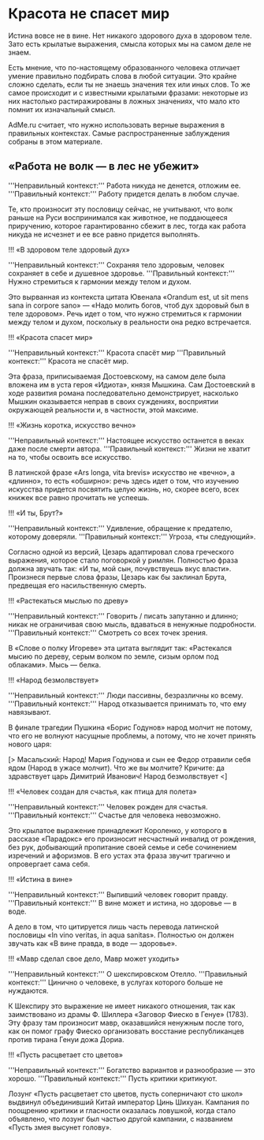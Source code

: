 # Красота не спасет мир

Истина вовсе не в вине. Нет никакого здорового духа в здоровом теле. Зато есть крылатые выражения, смысла которых мы на самом деле не знаем.

Есть мнение, что по-настоящему образованного человека отличает умение правильно подбирать слова в любой ситуации. Это крайне сложно сделать, если ты не знаешь значения тех или иных слов. То же самое происходит и с известными крылатыми фразами: некоторые из них настолько растиражированы в ложных значениях, что мало кто помнит их изначальный смысл.

AdMe.ru считает, что нужно использовать верные выражения в правильных контекстах. Самые распространенные заблуждения собраны в этом материале.

## «Работа не волк — в лес не убежит»

'''Неправильный контекст:''' Работа никуда не денется, отложим ее.
'''Правильный контекст:''' Работу придется делать в любом случае.

Те, кто произносит эту пословицу сейчас, не учитывают, что волк раньше на Руси воспринимался как животное, не поддающееся приручению, которое гарантированно сбежит в лес, тогда как работа никуда не исчезнет и ее все равно придется выполнять.

!!! «В здоровом теле здоровый дух»

'''Неправильный контекст:''' Сохраняя тело здоровым, человек сохраняет в себе и душевное здоровье.
'''Правильный контекст:''' Нужно стремиться к гармонии между телом и духом.

Это вырванная из контекста цитата Ювенала «Orandum est, ut sit mens sana in corpore sano» — «Надо молить богов, чтоб дух здоровый был в теле здоровом». Речь идет о том, что нужно стремиться к гармонии между телом и духом, поскольку в реальности она редко встречается.

!!! «Красота спасет мир»

'''Неправильный контекст:''' Красота спасёт мир
'''Правильный контекст:''' Красота не спасёт мир.

Эта фраза, приписываемая Достоевскому, на самом деле была вложена им в уста героя «Идиота», князя Мышкина. Сам Достоевский в ходе развития романа последовательно демонстрирует, насколько Мышкин оказывается неправ в своих суждениях, восприятии окружающей реальности и, в частности, этой максиме.

!!! «Жизнь коротка, искусство вечно»

'''Неправильный контекст:''' Настоящее искусство останется в веках даже после смерти автора.
'''Правильный контекст:''' Жизни не хватит на то, чтобы освоить все искусство.

В латинской фразе «Ars longa, vita brevis» искусство не «вечно», а «длинно», то есть «обширно»: речь здесь идет о том, что изучению искусства придется посвятить целую жизнь, но, скорее всего, всех книжек все равно прочитать не успеешь.

!!! «И ты, Брут?»

'''Неправильный контекст:''' Удивление, обращение к предателю, которому доверяли.
'''Правильный контекст:''' Угроза, «ты следующий».

Согласно одной из версий, Цезарь адаптировал слова греческого выражения, которое стало поговоркой у римлян. Полностью фраза должна звучать так: «И ты, мой сын, почувствуешь вкус власти». Произнеся первые слова фразы, Цезарь как бы заклинал Брута, предвещая его насильственную смерть.

!!! «Растекаться мыслью по древу»

'''Неправильный контекст:''' Говорить / писать запутанно и длинно; никак не ограничивая свою мысль, вдаваться в ненужные подробности.
'''Правильный контекст:''' Смотреть со всех точек зрения.

В «Слове о полку Игореве» эта цитата выглядит так: «Растекался мысию по дереву, серым волком по земле, сизым орлом под облаками». Мысь — белка.

!!! «Народ безмолвствует»

'''Неправильный контекст:''' Люди пассивны, безразличны ко всему.
'''Правильный контекст:''' Народ отказывается принимать то, что ему навязывают.

В финале трагедии Пушкина «Борис Годунов» народ молчит не потому, что его не волнуют насущные проблемы, а потому, что не хочет принять нового царя:

[>
Масальский: Народ! Мария Годунова и сын ее Федор отравили себя ядом (Народ в ужасе молчит). Что же вы молчите?
Кричите: да здравствует царь Димитрий Иванович!
Народ безмолвствует
<]

!!! «Человек создан для счастья, как птица для полета»

'''Неправильный контекст:''' Человек рожден для счастья.
'''Правильный контекст:''' Счастье для человека невозможно.

Это крылатое выражение принадлежит Короленко, у которого в рассказе «Парадокс» его произносит несчастный инвалид от рождения, без рук, добывающий пропитание своей семье и себе сочинением изречений и афоризмов. В его устах эта фраза звучит трагично и опровергает сама себя.

!!! «Истина в вине»

'''Неправильный контекст:''' Выпивший человек говорит правду.
'''Правильный контекст:''' В вине может и истина, но здоровье — в воде.

А дело в том, что цитируется лишь часть перевода латинской пословицы «In vino veritas, in aqua sanitas». Полностью он должен звучать как «В вине правда, в воде — здоровье».

!!! «Мавр сделал свое дело, Мавр может уходить»

'''Неправильный контекст:''' О шекспировском Отелло.
'''Правильный контекст:''' Цинично о человеке, в услугах которого больше не нуждаются.

К Шекспиру это выражение не имеет никакого отношения, так как заимствовано из драмы Ф. Шиллера «Заговор Фиеско в Генуе» (1783). Эту фразу там произносит мавр, оказавшийся ненужным после того, как он помог графу Фиеско организовать восстание республиканцев против тирана Генуи дожа Дориа.

!!! «Пусть расцветает сто цветов»

'''Неправильный контекст:''' Богатство вариантов и разнообразие — это хорошо.
'''Правильный контекст:''' Пусть критики критикуют.

Лозунг «Пусть расцветает сто цветов, пусть соперничают сто школ» выдвинул объединивший Китай император Цинь Шихуан. Кампания по поощрению критики и гласности оказалась ловушкой, когда стало объявлено, что лозунг был частью другой кампании, с названием «Пусть змея высунет голову».